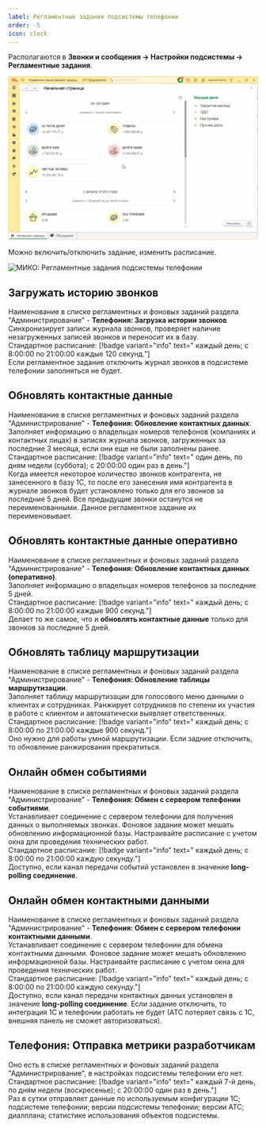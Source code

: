 ```yaml
---
label: Регламентные задания подсистемы телефонии
order: -5
icon: clock
---
```


Располагаются в **Звонки и сообщения -> Настройки подсистемы -> Регламентные задания**.


<img class="miko-shadow play-on-hover" 
    src="/assets/root-guides/reglam_zadan/rgzd_0.gif"
    alt="МИКО: Регламентные задания подсистемы телефонии"
/> 

Можно включить/отключить задание, изменить расписание.

<img class="miko-shadow img-zoomable"  
    src="/assets/root-guides/reglam_zadan/rgzd_0.png"
    data-original="/assets/root-guides/reglam_zadan/rgzd_0.png"
    srcset="/assets/root-guides/reglam_zadan/rgzd_0_prev.png 1x, /assets/root-guides/reglam_zadan/rgzd_0.png 2x" 
    alt="МИКО: Регламентные задания подсистемы телефонии"
/> 

## Загружать историю звонков
Наименование в списке регламентных и фоновых заданий раздела "Администрирование" - **Телефония: Загрузка истории звонков** <br>
Синхронизирует записи журнала звонков, проверяет наличие незагруженных записей звонков и переносит их в базу. <br>
Стандартное расписание: [!badge variant="info" text=" каждый день; с 8:00:00 по 21:00:00 каждые 120 секунд."] <br>
Если регламентное задание отключить журнал звонков в подсистеме телефонии заполняться не будет.

## Обновлять контактные данные
Наименование в списке регламентных и фоновых заданий раздела "Администрирование" - **Телефония: Обновление контактных данных**. <br>
Заполняет информацию о владельцах номеров телефонов (компаниях и контактных лицах) в записях журнала звонков, загруженных за последние 3 месяца, если они еще не были заполнены ранее. <br>
Стандартное расписание: [!badge variant="info" text=" один день, по дням недели (суббота); с 20:00:00 один раз в день."]  <br>
Когда имеется некоторое количество звонков контрагента, не занесенного в базу 1С, то после его занесения имя контрагента в журнале звонков будет установлено только для его звонков за последние 5 дней. Все предыдущие звонки останутся не переименованными. Данное регламентное задание их переименовывает.

## Обновлять контактные данные оперативно 
Наименование в списке регламентных и фоновых заданий раздела "Администрирование" - **Телефония: Обновление контактных данных (оперативно)**. <br>
Заполняет информацию о владельцах номеров телефонов за последние 5 дней. <br>
Стандартное расписание: [!badge variant="info" text=" каждый день; с 8:00:00 по 21:00:00 каждые 900 секунд."] <br>
Делает то же самое, что и **обновлять контактные данные** только для звонков за последние 5 дней.

## Обновлять таблицу маршрутизации
Наименование в списке регламентных и фоновых заданий раздела "Администрирование" - **Телефония: Обновление таблицы маршрутизации**. <br>
Заполняет таблицу маршрутизации для голосового меню данными о клиентах и сотрудниках. Ранжирует сотрудников по степени их участия в работе с клиентом и автоматически выявляет ответственных. <br>
Стандартное расписание: [!badge variant="info" text=" каждый день; с 8:00:00 по 21:00:00 каждые 900 секунд."] <br>
Оно нужно для работы умной маршрутизации. Если задние отключить, то обновление ранжирования прекратиться.

## Онлайн обмен событиями
Наименование в списке регламентных и фоновых заданий раздела "Администрирование" - **Телефония: Обмен с сервером телефонии событиями**. <br>
Устанавливает соединение с сервером телефонии для получения данных о выполняемых звонках. Фоновое задание может мешать обновлению информационной базы. Настраивайте расписание с учетом окна для проведения технических работ. <br>
Стандартное расписание: [!badge variant="info" text=" каждый день; с 8:00:00 по 21:00:00 каждую секунду."] <br>
Доступно, если канал передачи событий установлен в значение **long-polling соединение**.

## Онлайн обмен контактными данными
Наименование в списке регламентных и фоновых заданий раздела "Администрирование" - **Телефония: Обмен с сервером телефонии контактными данными**. <br>
Устанавливает соединение с сервером телефонии для обмена контактными данными. Фоновое задание может мешать обновлению информационной базы. Настраивайте расписание с учетом окна для проведения технических работ. <br>
Стандартное расписание: [!badge variant="info" text=" каждый день; с 8:00:00 по 21:00:00 каждую секунду."] <br>
Доступно, если канал передачи контактных данных установлен в значение **long-polling соединение**. Если задание отключить, то интеграция 1С и телефонии работать не будет (АТС потеряет связь с 1С, внешняя панель не сможет авторизоваться).

## Телефония: Отправка метрики разработчикам
Оно есть в списке регламентных и фоновых заданий раздела "Администрирование", в настройках подсистемы телефонии его нет. <br>
Стандартное расписание: [!badge variant="info" text=" каждый 7-й день, по дням недели (воскресенье); с 20:00:00 один раз в день."] <br>
Раз в сутки отправляет данные по используемым конфигурации 1С; подсистеме телефонии; версии подсистемы телефонии; версии АТС; диалплана; статистике использования объектов подсистемы.
